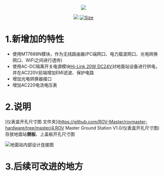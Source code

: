 <p align="center">
  <img src="https://zengwangfa.oss-cn-shanghai.aliyuncs.com/rov/sub_master(vector).png"/>
</p>


<p align="center">
  <a href="https://www.altium.com/"><img src="https://img.shields.io/badge/tool-Altuim Designer-brigreen.svg?style=flat-square"></a>
  <a href="https://img.shields.io"><img src="https://img.shields.io/github/repo-size/ROV-Master/rovmaster-hardware?style=flat-square" alt="Size"></a>
</p>




# 1.新增加的特性

- 使用MT7688N模块，作为无线路由器(PC端网口、电力载波网口、光电转换网口、WiFi之间进行透传)
- 使用AC-DC隔离开关电源模块[Hi-Link 20W DC24V](https://detail.tmall.com/item.htm?spm=a1z10.5-b-s.w4011-22402657936.38.156c265fV1gDtA&id=607394173667&rn=0174725385d5bdb926a0d172f789ee41&abbucket=18&skuId=4432714442007)对地面站设备进行供电，并在AC220V前端增加EMI滤波、保护电路
- 增加光电转换器接口
- 增加AC220电流电压表

# 2.说明

[仪表盒开孔尺寸图 文件夹](https://github.com/ROV-Master/rovmaster-hardware/tree/master/4.ROV Master Ground Station V1.0/仪表盒开孔尺寸图) 存放地面站**侧板**、上盖板开孔尺寸图

![地面站内部设计连接图](https://zengwangfa.oss-cn-shanghai.aliyuncs.com/rov/Ground_Station_Structrue.png "地面站内部设计连接图")


# 3.后续可改进的地方

